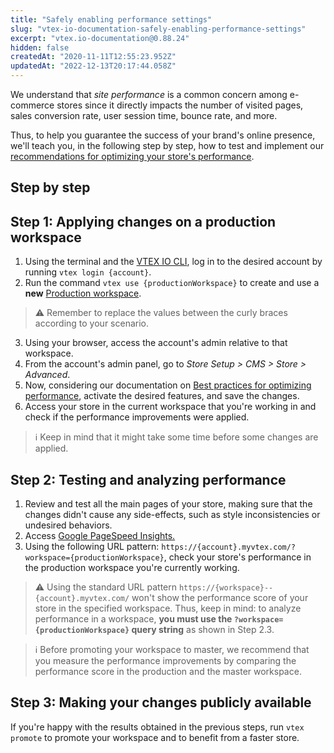 ```yaml
---
title: "Safely enabling performance settings"
slug: "vtex-io-documentation-safely-enabling-performance-settings"
excerpt: "vtex.io-documentation@0.88.24"
hidden: false
createdAt: "2020-11-11T12:55:23.952Z"
updatedAt: "2022-12-13T20:17:44.058Z"
---
```

We understand that *site performance* is a common concern among e-commerce stores since it directly impacts the number of visited pages, sales conversion rate, user session time, bounce rate, and more.

Thus, to help you guarantee the success of your brand's online presence, we'll teach you, in the following step by step, how to test and implement our [recommendations for optimizing your store's performance](https://developers.vtex.com/vtex-developer-docs/docs/vtex-io-documentation-best-practices-for-optimizing-performance).

## Step by step

## Step 1: Applying changes on a production workspace

1. Using the terminal and the [VTEX IO CLI](https://developers.vtex.com/vtex-developer-docs/docs/vtex-io-documentation-vtex-io-cli-installation-and-command-reference/), log in to the desired account by running `vtex login {account}`.
2. Run the command `vtex use {productionWorkspace}` to create and use a **new** [Production workspace](https://developers.vtex.com/vtex-developer-docs/docs/vtex-io-documentation-workspace/).

>⚠️ Remember to replace the values between the curly braces according to your scenario.

3. Using your browser, access the account's admin relative to that workspace.
4. From the account's admin panel, go to *Store Setup > CMS > Store > Advanced*.
5. Now, considering our documentation on [Best practices for optimizing performance](https://developers.vtex.com/vtex-developer-docs/docs/vtex-io-documentation-best-practices-for-optimizing-performance), activate the desired features, and save the changes.
6. Access your store in the current workspace that you're working in and check if the performance improvements were applied.

> ℹ️ Keep in mind that it might take some time before some changes are applied.

## Step 2: Testing and analyzing performance

1. Review and test all the main pages of your store, making sure that the changes didn't cause any side-effects, such as style inconsistencies or undesired behaviors.
2. Access [Google PageSpeed Insights.](https://developers.google.com/speed/pagespeed/insights)
3. Using the following URL pattern: `https://{account}.myvtex.com/?workspace={productionWorkspace}`, check your store's performance in the production workspace you're currently working.

>⚠️ Using the standard URL pattern `https://{workspace}--{account}.myvtex.com/` won't show the performance score of your store in the specified workspace. Thus, keep in mind: to analyze performance in a workspace, **you must use the `?workspace={productionWorkspace}` query string** as shown in Step 2.3.

> ℹ️ Before promoting your workspace to master, we recommend that you measure the performance improvements by comparing the performance score in the production and the master workspace.

## Step 3: Making your changes publicly available

If you're happy with the results obtained in the previous steps, run `vtex promote` to promote your workspace and to benefit from a faster store.

